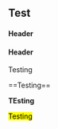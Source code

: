 ## Test  
  
#### Header  

#### Header  
  
Testing  

==Testing==

**TEsting**  
  
<mark>Testing</mark>  
